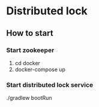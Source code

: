 # Distributed lock

## How to start

### Start zookeeper

1. cd docker
2. docker-compose up

### Start distributed lock service

./gradlew bootRun
